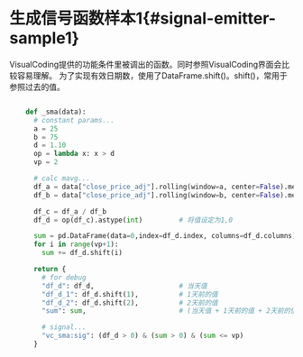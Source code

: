# 生成信号函数样本1{#signal-emitter-sample1}

VisualCoding提供的功能条件里被调出的函数。同时参照VisualCoding界面会比较容易理解。
为了实现有效日期数，使用了DataFrame.shift()。shift()，常用于参照过去的值。

```python

    def _sma(data):
      # constant params...
      a = 25
      b = 75
      d = 1.10
      op = lambda x: x > d
      vp = 2

      # calc mavg...
      df_a = data["close_price_adj"].rolling(window=a, center=False).mean()
      df_b = data["close_price_adj"].rolling(window=b, center=False).mean()

      df_c = df_a / df_b
      df_d = op(df_c).astype(int)         # 将值设定为1,0

      sum = pd.DataFrame(data=0,index=df_d.index, columns=df_d.columns)
      for i in range(vp+1):
        sum += df_d.shift(i)

      return {
        # for debug
        "df_d": df_d,                     # 当天值
        "df_d_1": df_d.shift(1),          # 1天前的值
        "df_d_2": df_d.shift(2),          # 2天前的值
        "sum": sum,                       # (当天值 + 1天前的值 + 2天前的值)

        # signal...
        "vc_sma:sig": (df_d > 0) & (sum > 0) & (sum <= vp)
      }
```

